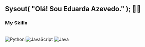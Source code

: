 ## Sysout( "Olá! Sou Eduarda Azevedo." ); 👋🏻


### My Skills 
<div style= "display: inline_block"><br/>
<img align= "center" alt= "Python" src="https://img.shields.io/badge/Python-3776AB?style=for-the-badge&logo=python&logoColor=white" />
<img align= "center" alt= "JavaScript" src="https://img.shields.io/badge/JavaScript-F7DF1E?style=for-the-badge&logo=javascript&logoColor=black" />
<img align= "center" alt= "Java" src="https://img.shields.io/badge/Java-ED8B00?style=for-the-badge&logo=openjdk&logoColor=white" />
</div><br/>
